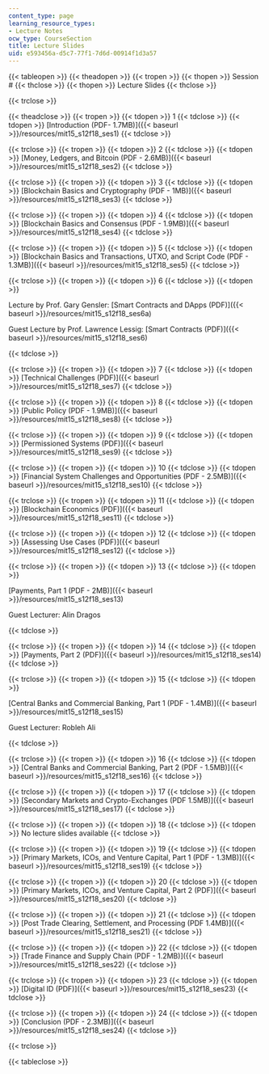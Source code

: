 ```yaml
---
content_type: page
learning_resource_types:
- Lecture Notes
ocw_type: CourseSection
title: Lecture Slides
uid: e593456a-d5c7-77f1-7d6d-00914f1d3a57
---
```


{{< tableopen >}}
{{< theadopen >}}
{{< tropen >}}
{{< thopen >}}
Session #
{{< thclose >}}
{{< thopen >}}
Lecture Slides
{{< thclose >}}

{{< trclose >}}

{{< theadclose >}}
{{< tropen >}}
{{< tdopen >}}
1
{{< tdclose >}}
{{< tdopen >}}
[Introduction (PDF- 1.7MB)]({{< baseurl >}}/resources/mit15_s12f18_ses1)
{{< tdclose >}}

{{< trclose >}}
{{< tropen >}}
{{< tdopen >}}
2
{{< tdclose >}}
{{< tdopen >}}
[Money, Ledgers, and Bitcoin (PDF - 2.6MB)]({{< baseurl >}}/resources/mit15_s12f18_ses2)
{{< tdclose >}}

{{< trclose >}}
{{< tropen >}}
{{< tdopen >}}
3
{{< tdclose >}}
{{< tdopen >}}
[Blockchain Basics and Cryptography (PDF - 1MB)]({{< baseurl >}}/resources/mit15_s12f18_ses3)
{{< tdclose >}}

{{< trclose >}}
{{< tropen >}}
{{< tdopen >}}
4
{{< tdclose >}}
{{< tdopen >}}
[Blockchain Basics and Consensus (PDF - 1.9MB)]({{< baseurl >}}/resources/mit15_s12f18_ses4)
{{< tdclose >}}

{{< trclose >}}
{{< tropen >}}
{{< tdopen >}}
5
{{< tdclose >}}
{{< tdopen >}}
[Blockchain Basics and Transactions, UTXO, and Script Code (PDF - 1.3MB)]({{< baseurl >}}/resources/mit15_s12f18_ses5)
{{< tdclose >}}

{{< trclose >}}
{{< tropen >}}
{{< tdopen >}}
6
{{< tdclose >}}
{{< tdopen >}}


Lecture by Prof. Gary Gensler: [Smart Contracts and DApps (PDF)]({{< baseurl >}}/resources/mit15_s12f18_ses6a)

Guest Lecture by Prof. Lawrence Lessig: [Smart Contracts (PDF)]({{< baseurl >}}/resources/mit15_s12f18_ses6) 


{{< tdclose >}}

{{< trclose >}}
{{< tropen >}}
{{< tdopen >}}
7
{{< tdclose >}}
{{< tdopen >}}
[Technical Challenges (PDF)]({{< baseurl >}}/resources/mit15_s12f18_ses7)
{{< tdclose >}}

{{< trclose >}}
{{< tropen >}}
{{< tdopen >}}
8
{{< tdclose >}}
{{< tdopen >}}
[Public Policy (PDF - 1.9MB)]({{< baseurl >}}/resources/mit15_s12f18_ses8)
{{< tdclose >}}

{{< trclose >}}
{{< tropen >}}
{{< tdopen >}}
9
{{< tdclose >}}
{{< tdopen >}}
[Permissioned Systems (PDF)]({{< baseurl >}}/resources/mit15_s12f18_ses9)
{{< tdclose >}}

{{< trclose >}}
{{< tropen >}}
{{< tdopen >}}
10
{{< tdclose >}}
{{< tdopen >}}
[Financial System Challenges and Opportunities (PDF - 2.5MB)]({{< baseurl >}}/resources/mit15_s12f18_ses10)
{{< tdclose >}}

{{< trclose >}}
{{< tropen >}}
{{< tdopen >}}
11
{{< tdclose >}}
{{< tdopen >}}
[Blockchain Economics (PDF)]({{< baseurl >}}/resources/mit15_s12f18_ses11)
{{< tdclose >}}

{{< trclose >}}
{{< tropen >}}
{{< tdopen >}}
12
{{< tdclose >}}
{{< tdopen >}}
[Assessing Use Cases (PDF)]({{< baseurl >}}/resources/mit15_s12f18_ses12)
{{< tdclose >}}

{{< trclose >}}
{{< tropen >}}
{{< tdopen >}}
13
{{< tdclose >}}
{{< tdopen >}}


[Payments, Part 1 (PDF - 2MB)]({{< baseurl >}}/resources/mit15_s12f18_ses13)

Guest Lecturer: Alin Dragos


{{< tdclose >}}

{{< trclose >}}
{{< tropen >}}
{{< tdopen >}}
14
{{< tdclose >}}
{{< tdopen >}}
[Payments, Part 2 (PDF)]({{< baseurl >}}/resources/mit15_s12f18_ses14)
{{< tdclose >}}

{{< trclose >}}
{{< tropen >}}
{{< tdopen >}}
15
{{< tdclose >}}
{{< tdopen >}}


[Central Banks and Commercial Banking, Part 1 (PDF - 1.4MB)]({{< baseurl >}}/resources/mit15_s12f18_ses15)

Guest Lecturer: Robleh Ali


{{< tdclose >}}

{{< trclose >}}
{{< tropen >}}
{{< tdopen >}}
16
{{< tdclose >}}
{{< tdopen >}}
[Central Banks and Commercial Banking, Part 2 (PDF - 1.5MB)]({{< baseurl >}}/resources/mit15_s12f18_ses16)
{{< tdclose >}}

{{< trclose >}}
{{< tropen >}}
{{< tdopen >}}
17
{{< tdclose >}}
{{< tdopen >}}
[Secondary Markets and Crypto-Exchanges (PDF 1.5MB)]({{< baseurl >}}/resources/mit15_s12f18_ses17)
{{< tdclose >}}

{{< trclose >}}
{{< tropen >}}
{{< tdopen >}}
18
{{< tdclose >}}
{{< tdopen >}}
No lecture slides available
{{< tdclose >}}

{{< trclose >}}
{{< tropen >}}
{{< tdopen >}}
19
{{< tdclose >}}
{{< tdopen >}}
﻿[Primary Markets, ICOs, and Venture Capital﻿, Part 1 (PDF - 1.3MB)]({{< baseurl >}}/resources/mit15_s12f18_ses19)
{{< tdclose >}}

{{< trclose >}}
{{< tropen >}}
{{< tdopen >}}
20
{{< tdclose >}}
{{< tdopen >}}
[Primary Markets, ICOs, and Venture Capital, Part 2 (PDF)]({{< baseurl >}}/resources/mit15_s12f18_ses20) 
{{< tdclose >}}

{{< trclose >}}
{{< tropen >}}
{{< tdopen >}}
21
{{< tdclose >}}
{{< tdopen >}}
[Post Trade Clearing, Settlement, and Processing (PDF 1.4MB)]({{< baseurl >}}/resources/mit15_s12f18_ses21)
{{< tdclose >}}

{{< trclose >}}
{{< tropen >}}
{{< tdopen >}}
22
{{< tdclose >}}
{{< tdopen >}}
[Trade Finance and Supply Chain (PDF - 1.2MB)]({{< baseurl >}}/resources/mit15_s12f18_ses22)
{{< tdclose >}}

{{< trclose >}}
{{< tropen >}}
{{< tdopen >}}
23
{{< tdclose >}}
{{< tdopen >}}
[Digital ID (PDF)]({{< baseurl >}}/resources/mit15_s12f18_ses23)
{{< tdclose >}}

{{< trclose >}}
{{< tropen >}}
{{< tdopen >}}
24
{{< tdclose >}}
{{< tdopen >}}
[Conclusion (PDF - 2.3MB)]({{< baseurl >}}/resources/mit15_s12f18_ses24)
{{< tdclose >}}

{{< trclose >}}

{{< tableclose >}}